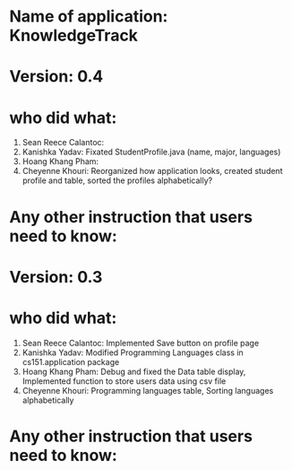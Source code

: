 # Name of application: KnowledgeTrack

# Version: 0.4

# who did what:
1. Sean Reece Calantoc: 
2. Kanishka Yadav: Fixated StudentProfile.java (name, major, languages)
3. Hoang Khang Pham:
4. Cheyenne Khouri: Reorganized how application looks, created student profile and table, sorted the profiles alphabetically?


# Any other instruction that users need to know:

# Version: 0.3

# who did what:
1. Sean Reece Calantoc: Implemented Save button on profile page
2. Kanishka Yadav: Modified Programming Languages class in cs151.application package
3. Hoang Khang Pham: Debug and fixed the Data table display, Implemented function to store users data using csv file
4. Cheyenne Khouri: Programming languages table, Sorting languages alphabetically


# Any other instruction that users need to know:




